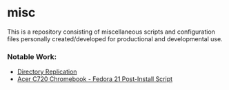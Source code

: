 # misc

This is a repository consisting of miscellaneous scripts and configuration files personally created/developed for productional and developmental use.

### Notable Work:

- [Directory Replication](/script/replication)
- [Acer C720 Chromebook - Fedora 21 Post-Install Script](/script/provisioning/misc/acerC720_postInstall-fedora21)
